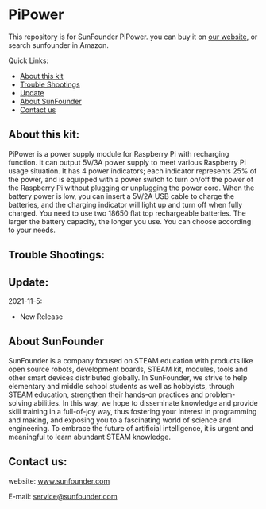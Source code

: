# PiPower
This repository is for SunFounder PiPower. you can buy it on [our website](https://www.sunfounder.com/), or search sunfounder in Amazon.

Quick Links:

 * [About this kit](#about_this_kit)
 * [Trouble Shootings](#trouble)
 * [Update](#update)
 * [About SunFounder](#about_sunfounder)
 * [Contact us](#contact_us)

<a id="about_this_kit"></a>
## About this kit:
PiPower is a power supply module for Raspberry Pi with recharging function. 
It can output 5V/3A power supply to meet various Raspberry Pi usage situation. 
It has 4 power indicators; each indicator represents 25% of the power, and is equipped with a power switch to turn on/off the power of the Raspberry Pi without plugging or unplugging the power cord.
When the battery power is low, you can insert a 5V/2A USB cable to charge the batteries, and the charging indicator will light up and turn off when fully charged.
You need to use two 18650 flat top rechargeable batteries. The larger the battery capacity, the longer you use. You can choose according to your needs.
 

<a id="trouble"></a>
## Trouble Shootings:


<a id="update"></a>
## Update:

2021-11-5:
 - New Release

<a id="about_sunfounder"></a>
## About SunFounder
SunFounder is a company focused on STEAM education with products like open source robots, development boards, STEAM kit, modules, tools and other smart devices distributed globally. In SunFounder, we strive to help elementary and middle school students as well as hobbyists, through STEAM education, strengthen their hands-on practices and problem-solving abilities. In this way, we hope to disseminate knowledge and provide skill training in a full-of-joy way, thus fostering your interest in programming and making, and exposing you to a fascinating world of science and engineering. To embrace the future of artificial intelligence, it is urgent and meaningful to learn abundant STEAM knowledge.

<a id="contact_us"></a>
## Contact us:
website:
    www.sunfounder.com

E-mail:
    service@sunfounder.com
